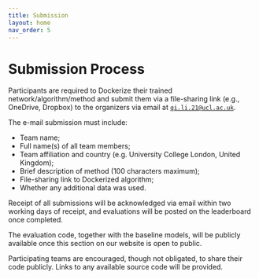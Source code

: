 ```yaml
---
title: Submission
layout: home
nav_order: 5
---
```


# Submission Process

Participants are required to Dockerize their trained network/algorithm/method and submit them via a file-sharing link (e.g., OneDrive, Dropbox) to the organizers via email at [`qi.li.21@ucl.ac.uk`](mailto:qi.li.21@ucl.ac.uk).

The e-mail submission must include:

- Team name;
- Full name(s) of all team members;
- Team affiliation and country (e.g. University College London, United Kingdom);
- Brief description of method (100 characters maximum);
- File-sharing link to Dockerized algorithm;
- Whether any additional data was used.


Receipt of all submissions will be acknowledged via email within two working days of receipt, and evaluations will be posted on the leaderboard once completed.

The evaluation code, together with the baseline models, will be publicly available once this section on our website is open to public.

Participating teams are encouraged, though not obligated, to share their code publicly. Links to any available source code will be provided.

